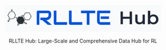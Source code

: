 <div align=center>
<br>
<img src='./assets/images/hub_logo.png' style="width: 85%">
<br>

RLLTE Hub: Large-Scale and Comprehensive Data Hub for RL
</div>